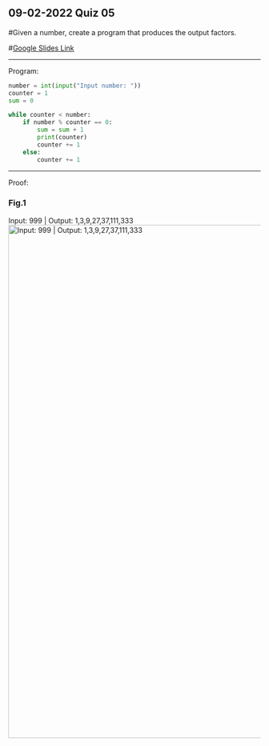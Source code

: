 ## 09-02-2022 Quiz 05

#Given a number, create a program that produces the output factors.

#[Google Slides Link](https://docs.google.com/presentation/d/1yhMenGxwHqeOgw2MP8ozuCJq6pF3D38Ajv8KllHAnLQ/)

------------------------------------------------------------------------

Program:
```.py
number = int(input("Input number: "))
counter = 1
sum = 0

while counter < number:
    if number % counter == 0:
        sum = sum + 1
        print(counter)
        counter += 1
    else:
        counter += 1
```

------------------------------------------------------------------------

Proof:
### Fig.1
Input: 999 | Output: 1,3,9,27,37,111,333
<img width="1026" alt="Input: 999 | Output: 1,3,9,27,37,111,333" src="https://user-images.githubusercontent.com/112055140/191017618-0617b2b7-6df8-4827-a240-0eb2bbd5757d.png">
